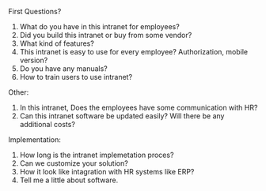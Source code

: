 First Questions?
1. What do you have in this intranet for employees?
2. Did you build this intranet or buy from some vendor? 
3. What kind of features? 
4. This intranet is easy to use for every employee? Authorization, mobile version?
5. Do you have any manuals? 
6. How to train users to use intranet?  

Other:
1. In this intranet, Does the employees have some communication with HR?
2. Can this intranet software be updated easily? Will there be any additional costs?

Implementation:
1. How long is the intranet implemetation proces? 
2. Can we customize your solution?
3. How it look like intagration with HR systems like ERP?
4. Tell me a little about software. 
